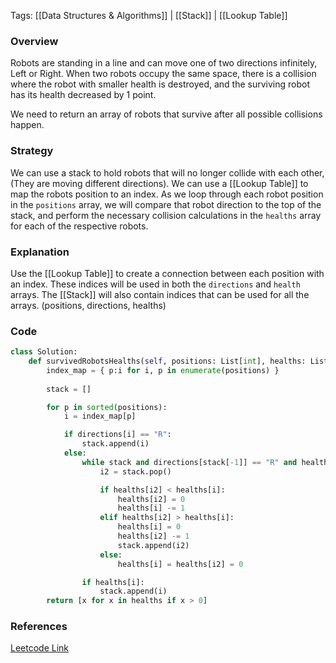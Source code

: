 
Tags: [[Data Structures & Algorithms]] | [[Stack]] | [[Lookup Table]]


### Overview
Robots are standing in a line and can move one of two directions infinitely, Left or Right. When two robots occupy the same space, there is a collision where the robot with smaller health is destroyed, and the surviving robot has its health decreased by 1 point.

We need to return an array of robots that survive after all possible collisions happen.

### Strategy
We can use a stack to hold robots that will no longer collide with each other, (They are moving different directions). We can use a [[Lookup Table]] to map the robots position to an index. As we loop through each robot position in the `positions` array, we will compare that robot direction to the top of the stack, and perform the necessary collision calculations in the `healths` array for each of the respective robots.

### Explanation
Use the [[Lookup Table]] to create a connection between each position with an index. These indices will be used in both the `directions` and `health` arrays. The [[Stack]] will also contain indices that can be used for all the arrays. (positions, directions, healths)


### Code
```python
class Solution:
    def survivedRobotsHealths(self, positions: List[int], healths: List[int], directions: str) -> List[int]:
        index_map = { p:i for i, p in enumerate(positions) }
        
        stack = []

        for p in sorted(positions):
            i = index_map[p]

            if directions[i] == "R":
                stack.append(i)
            else:
                while stack and directions[stack[-1]] == "R" and healths[i]:
                    i2 = stack.pop()

                    if healths[i2] < healths[i]:
                        healths[i2] = 0
                        healths[i] -= 1
                    elif healths[i2] > healths[i]:
                        healths[i] = 0
                        healths[i2] -= 1
                        stack.append(i2)
                    else:
                        healths[i] = healths[i2] = 0

                if healths[i]:
                    stack.append(i)
        return [x for x in healths if x > 0]

```


### References
[Leetcode Link](https://leetcode.com/problems/robot-collisions/submissions/1319840986/?envType=daily-question&envId=2024-07-13)

